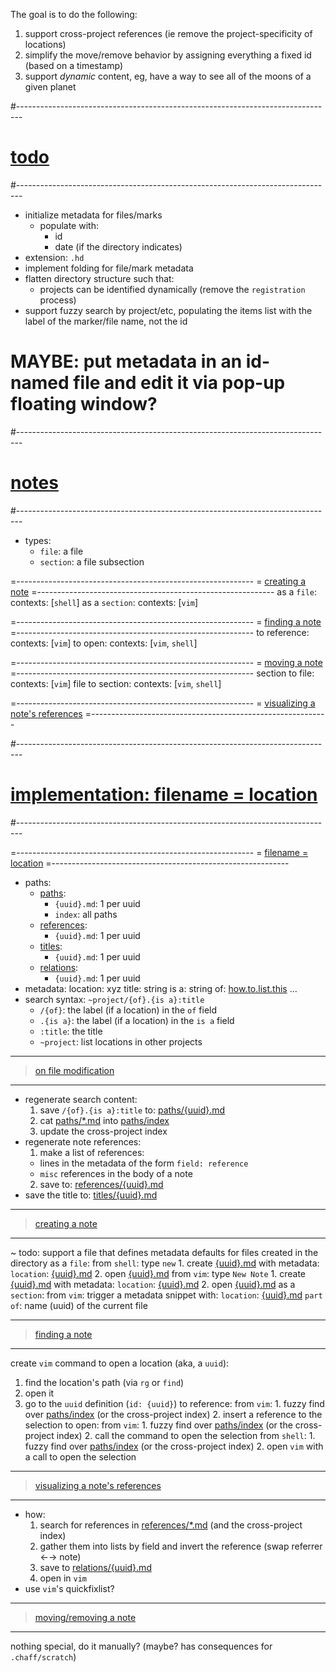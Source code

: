 The goal is to do the following:
1. support cross-project references (ie remove the project-specificity of locations)
2. simplify the move/remove behavior by assigning everything a fixed id (based on a timestamp)
3. support _dynamic_ content, eg, have a way to see all of the moons of a given planet

#-------------------------------------------------------------------------------
# [todo]()
#-------------------------------------------------------------------------------
- initialize metadata for files/marks
  - populate with:
    - id
    - date (if the directory indicates)
- extension: `.hd`
- implement folding for file/mark metadata
- flatten directory structure such that:
  - projects can be identified dynamically (remove the `registration` process)
- support fuzzy search by project/etc, populating the items list with the label of the marker/file name, not the id

# MAYBE: put metadata in an id-named file and edit it via pop-up floating window?

#-------------------------------------------------------------------------------
# [notes]()
#-------------------------------------------------------------------------------
- types:
  - `file`: a file
  - `section`: a file subsection

=-----------------------------------------------------------
= [creating a note]()
=-----------------------------------------------------------
as a `file`:
  contexts: [`shell`]
as a `section`:
  contexts: [`vim`]

=-----------------------------------------------------------
= [finding a note]()
=-----------------------------------------------------------
to reference:
  contexts: [`vim`]
to open:
  contexts: [`vim`, `shell`]

=-----------------------------------------------------------
= [moving a note]()
=-----------------------------------------------------------
section to file:
  contexts: [`vim`]
file to section:
  contexts: [`vim`, `shell`]

=-----------------------------------------------------------
= [visualizing a note's references]()
=-----------------------------------------------------------

#-------------------------------------------------------------------------------
# [implementation: filename = location]()
#-------------------------------------------------------------------------------

=-----------------------------------------------------------
= [filename = location]()
=-----------------------------------------------------------
- paths:
  - [paths]():
    - `{uuid}.md`: 1 per uuid
    - `index`: all paths
  - [references]():
    - `{uuid}.md`: 1 per uuid
  - [titles]():
    - `{uuid}.md`: 1 per uuid
  - [relations]():
    - `{uuid}.md`: 1 per uuid
- metadata:
  location: xyz
  title: string
  is a: string
  of: [how.to.list.this](uuid)
  ...
- search syntax: `~project/{of}.{is a}:title`
  - `/{of}`: the label (if a location) in the `of` field
  - `.{is a}`: the label (if a location) in the `is a` field
  - `:title`: the title
  - `~project`: list locations in other projects

----------------------------------------
> [on file modification]()
----------------------------------------
- regenerate search content:
  1. save `/{of}.{is a}:title` to: [paths/{uuid}.md]()
  2. cat [paths/*.md]() into [paths/index]()
  3. update the cross-project index
- regenerate note references:
  1. make a list of references: 
    - lines in the metadata of the form `field: reference`
    - `misc` references in the body of a note
  2. save to: [references/{uuid}.md]()
- save the title to: [titles/{uuid}.md]()

----------------------------------------
> [creating a note]()
----------------------------------------
~ todo: support a file that defines metadata defaults for files created in the directory
as a `file`:
  from `shell`: type `new`
    1. create [{uuid}.md]() with metadata:
      `location`: [{uuid}.md]()
    2. open [{uuid}.md]()
  from `vim`: type `New Note`
    1. create [{uuid}.md]() with metadata:
      `location`: [{uuid}.md]()
    2. open [{uuid}.md]()
as a `section`:
  from `vim`: trigger a metadata snippet with:
    `location`: [{uuid}.md]()
    `part of`: name (uuid) of the current file

----------------------------------------
> [finding a note]()
----------------------------------------
create `vim` command to open a location (aka, a `uuid`):
  1. find the location's path (via `rg` or `find`)
  2. open it
  2. go to the `uuid` definition (`id: {uuid}`)
to reference:
  from `vim`: 
    1. fuzzy find over [paths/index]() (or the cross-project index)
    2. insert a reference to the selection
to open:
  from `vim`:
    1. fuzzy find over [paths/index]() (or the cross-project index)
    2. call the command to open the selection
  from `shell`:
    1. fuzzy find over [paths/index]() (or the cross-project index)
    2. open `vim` with a call to open the selection

----------------------------------------
> [visualizing a note's references]()
----------------------------------------
- how:
  1. search for references in [references/*.md]() (and the cross-project index)
  2. gather them into lists by field and invert the reference (swap referrer ←→ note)
  3. save to [relations/{uuid}.md]()
  3. open in `vim`
- use `vim`'s quickfixlist?

----------------------------------------
> [moving/removing a note]()
----------------------------------------
nothing special, do it manually? (maybe? has consequences for `.chaff/scratch`)
